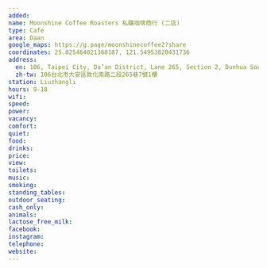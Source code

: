 ```yaml
---
added: 
name: Moonshine Coffee Roasters 私釀咖啡商行 (二店)
type: Cafe
area: Daan
google_maps: https://g.page/moonshinecoffee2?share
coordinates: 25.025464021368187, 121.54953820431736
address:
  en: 106, Taipei City, Da’an District, Lane 265, Section 2, Dunhua South Road, 7號1樓
  zh-tw: 106台北市大安區敦化南路二段265巷7號1樓
station: Liuzhangli
hours: 9-18
wifi: 
speed: 
power: 
vacancy: 
comfort: 
quiet: 
food: 
drinks: 
price: 
view: 
toilets: 
music: 
smoking: 
standing_tables: 
outdoor_seating: 
cash_only: 
animals: 
lactose_free_milk: 
facebook: 
instagram: 
telephone: 
website: 
---
```

